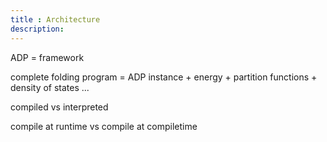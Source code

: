 ```yaml
---
title : Architecture
description:
---
```


ADP = framework

complete folding program = ADP instance + energy + partition functions + density of states ...

compiled vs interpreted

compile at runtime vs compile at compiletime

